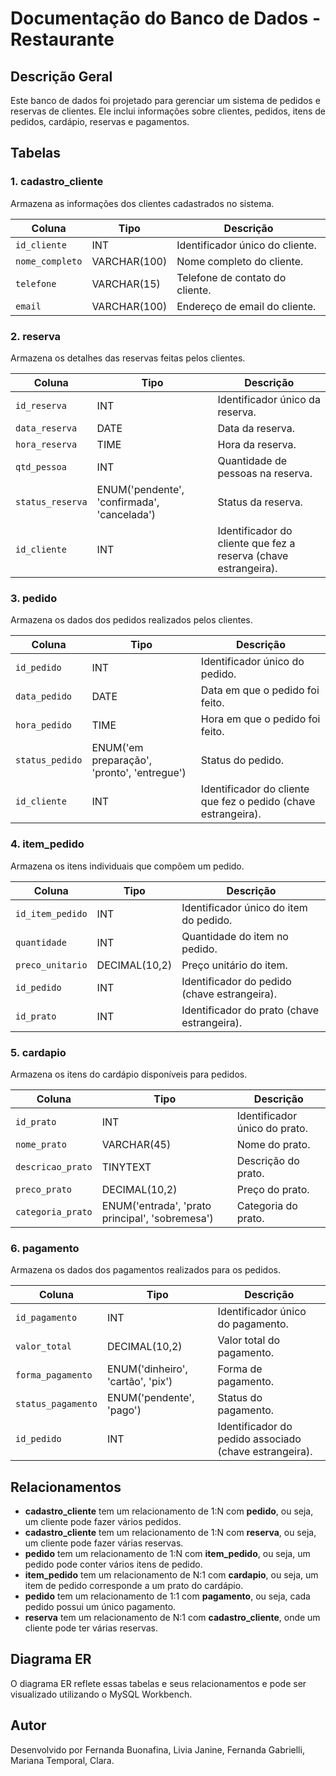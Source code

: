 # Documentação do Banco de Dados - Restaurante

## Descrição Geral
Este banco de dados foi projetado para gerenciar um sistema de pedidos e reservas de clientes. Ele inclui informações sobre clientes, pedidos, itens de pedidos, cardápio, reservas e pagamentos.

## Tabelas

### 1. **cadastro_cliente**
Armazena as informações dos clientes cadastrados no sistema.

| Coluna          | Tipo             | Descrição                       |
|-----------------|------------------|---------------------------------|
| `id_cliente`    | INT              | Identificador único do cliente. |
| `nome_completo` | VARCHAR(100)      | Nome completo do cliente.       |
| `telefone`      | VARCHAR(15)       | Telefone de contato do cliente. |
| `email`         | VARCHAR(100)      | Endereço de email do cliente.   |

### 2. **reserva**
Armazena os detalhes das reservas feitas pelos clientes.

| Coluna           | Tipo             | Descrição                         |
|------------------|------------------|-----------------------------------|
| `id_reserva`     | INT              | Identificador único da reserva.   |
| `data_reserva`   | DATE             | Data da reserva.                  |
| `hora_reserva`   | TIME             | Hora da reserva.                  |
| `qtd_pessoa`     | INT              | Quantidade de pessoas na reserva. |
| `status_reserva` | ENUM('pendente', 'confirmada', 'cancelada') | Status da reserva.               |
| `id_cliente`     | INT              | Identificador do cliente que fez a reserva (chave estrangeira). |

### 3. **pedido**
Armazena os dados dos pedidos realizados pelos clientes.

| Coluna           | Tipo             | Descrição                         |
|------------------|------------------|-----------------------------------|
| `id_pedido`      | INT              | Identificador único do pedido.    |
| `data_pedido`    | DATE             | Data em que o pedido foi feito.   |
| `hora_pedido`    | TIME             | Hora em que o pedido foi feito.   |
| `status_pedido`  | ENUM('em preparação', 'pronto', 'entregue') | Status do pedido.              |
| `id_cliente`     | INT              | Identificador do cliente que fez o pedido (chave estrangeira). |

### 4. **item_pedido**
Armazena os itens individuais que compõem um pedido.

| Coluna            | Tipo              | Descrição                           |
|-------------------|-------------------|-------------------------------------|
| `id_item_pedido`  | INT               | Identificador único do item do pedido. |
| `quantidade`      | INT               | Quantidade do item no pedido.       |
| `preco_unitario`  | DECIMAL(10,2)     | Preço unitário do item.             |
| `id_pedido`       | INT               | Identificador do pedido (chave estrangeira). |
| `id_prato`        | INT               | Identificador do prato (chave estrangeira). |

### 5. **cardapio**
Armazena os itens do cardápio disponíveis para pedidos.

| Coluna            | Tipo              | Descrição                           |
|-------------------|-------------------|-------------------------------------|
| `id_prato`        | INT               | Identificador único do prato.       |
| `nome_prato`      | VARCHAR(45)       | Nome do prato.                      |
| `descricao_prato` | TINYTEXT          | Descrição do prato.                 |
| `preco_prato`     | DECIMAL(10,2)     | Preço do prato.                     |
| `categoria_prato` | ENUM('entrada', 'prato principal', 'sobremesa') | Categoria do prato. |

### 6. **pagamento**
Armazena os dados dos pagamentos realizados para os pedidos.

| Coluna              | Tipo              | Descrição                           |
|---------------------|-------------------|-------------------------------------|
| `id_pagamento`      | INT               | Identificador único do pagamento.   |
| `valor_total`       | DECIMAL(10,2)     | Valor total do pagamento.           |
| `forma_pagamento`   | ENUM('dinheiro', 'cartão', 'pix') | Forma de pagamento.     |
| `status_pagamento`  | ENUM('pendente', 'pago') | Status do pagamento.      |
| `id_pedido`         | INT               | Identificador do pedido associado (chave estrangeira). |

## Relacionamentos

- **cadastro_cliente** tem um relacionamento de 1:N com **pedido**, ou seja, um cliente pode fazer vários pedidos.
- **cadastro_cliente** tem um relacionamento de 1:N com **reserva**, ou seja, um cliente pode fazer várias reservas.
- **pedido** tem um relacionamento de 1:N com **item_pedido**, ou seja, um pedido pode conter vários itens de pedido.
- **item_pedido** tem um relacionamento de N:1 com **cardapio**, ou seja, um item de pedido corresponde a um prato do cardápio.
- **pedido** tem um relacionamento de 1:1 com **pagamento**, ou seja, cada pedido possui um único pagamento.
- **reserva** tem um relacionamento de N:1 com **cadastro_cliente**, onde um cliente pode ter várias reservas.

## Diagrama ER

O diagrama ER reflete essas tabelas e seus relacionamentos e pode ser visualizado utilizando o MySQL Workbench.

## Autor

Desenvolvido por Fernanda Buonafina, Livia Janine, Fernanda Gabrielli, Mariana Temporal, Clara.
